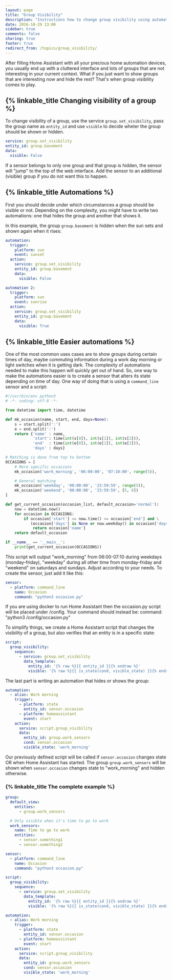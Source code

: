 ```yaml
---
layout: page
title: "Group Visibility"
description: "Instructions how to change group visibility using automations."
date: 2016-10-29 13:00
sidebar: true
comments: false
sharing: true
footer: true
redirect_from: /topics/group_visibility/
---
```


After filling Home Assistant with all your precious home automation devices, you usually end up with a cluttered interface and lots of groups that are not interesting in your current context. What if you just want to show groups that are interesting _now_ and hide the rest? That's when group visibility comes to play.

## {% linkable_title Changing visibility of a group %}

To change visibility of a group, use the service `group.set_visibility`, pass the group name as `entity_id` and use `visible` to decide wheter the group should be shown or hidden.

```yaml
service: group.set_visibility
entity_id: group.basement
data:
  visible: False
```

<p class='note'>
If a sensor belongs to only one group and that group is hidden, the sensor will "jump" to the top of the web interface. Add the sensor to an additional (visible) group if you do not want this to happen.
</p>

## {% linkable_title Automations %}

First you should decide under which circumstances a group should be visible or not. Depending on the complexity, you might have to write two automations: one that hides the group and another that shows it.

In this example, the group `group.basement` is hidden when the sun sets and shown again when it rises:

```yaml
automation:
  trigger:
    platform: sun
    event: sunset
  action:
    service: group.set_visibility
    entity_id: group.basement
    data:
      visible: False

automation 2:
  trigger:
    platform: sun
    event: sunrise
  action:
    service: group.set_visibility
    entity_id: group.basement
    data:
      visible: True
```

## {% linkable_title Easier automations %}

One of the most common uses cases are to show groups during certain times of day, maybe commuting information during a work day morning or light switches when it is getting dark. The complexity of automations needed to make this happen will quickly get out of hand. So, one way to make the automations easier is to create a sensor that alters its state depending on time of day. One way of doing that is using a `command_line` sensor and a script:

```python
#!/usr/bin/env python3
# -*- coding: utf-8 -*-

from datetime import time, datetime

def mk_occasion(name, start, end, days=None):
    s = start.split(':')
    e = end.split(':')
    return {'name' : name,
            'start': time(int(s[0]), int(s[1]), int(s[2])),
            'end'  : time(int(e[0]), int(e[1]), int(e[2])),
            'days' : days}

# Matching is done from top to bottom
OCCASIONS = [
    # More specific occasions
    mk_occasion('work_morning', '06:00:00', '07:10:00', range(5)),

    # General matching
    mk_occasion('weekday', '00:00:00', '23:59:59', range(5)),
    mk_occasion('weekend', '00:00:00', '23:59:59', [5, 6])
]

def get_current_occasion(occasion_list, default_occasion='normal'):
    now = datetime.now()
    for occasion in OCCASIONS:
        if occasion['start'] <= now.time() <= occasion['end'] and \
           (occasion['days'] is None or now.weekday() in occasion['days']):
            return occasion['name']
    return default_occasion

if __name__ == '__main__':
    print(get_current_occasion(OCCASIONS))
```

This script will output "work_morning" from 06:00-07:10 during weekdays (monday-friday), "weekday" during all other time from monday-friday and "weekend" on saturdays and sundays. Adjust according to your needs. To create the sensor, just add it like this:

```yaml
sensor:
  - platform: command_line
    name: Occasion
    command: "python3 occasion.py"
```
<p class='note'>
If you are using docker to run Home Assistant then the occasion.py script will be placed under /config. Your command should instead be: command: "python3 /config/occasion.py"
</p>


To simplify things, we create a Home Assistant script that changes the visibility of a group, but also verifies that an entity is in a specific state:

```yaml
script:
  group_visibility:
    sequence:
      - service: group.set_visibility
        data_template:
          entity_id: '{% raw %}{{ entity_id }}{% endraw %}'
          visible: '{% raw %}{{ is_state(cond, visible_state) }}{% endraw %}'
```

The last part is writing an automation that hides or shows the group:

```yaml
automation:
  - alias: Work morning
    trigger:
      - platform: state
        entity_id: sensor.occasion
      - platform: homeassistant
        event: start
    action:
      service: script.group_visibility
      data:
        entity_id: group.work_sensors
        cond: sensor.occasion
        visible_state: 'work_morning'
```

Our previously defined script will be called if `sensor.occasion` changes state OR when Home Assistant has started. The group `group.work_sensors` will be shown when `sensor.occasion` changes state to "work_morning" and hidden otherwise.

### {% linkable_title The complete example %}

```yaml
group:
  default_view:
    entities:
      - group.work_sensors

  # Only visible when it's time to go to work
  work_sensors:
    name: Time to go to work
    entities:
      - sensor.something1
      - sensor.something2

sensor:
  - platform: command_line
    name: Occasion
    command: "python3 occasion.py"

script:
  group_visibility:
    sequence:
      - service: group.set_visibility
        data_template:
          entity_id: '{% raw %}{{ entity_id }}{% endraw %}'
          visible: '{% raw %}{{ is_state(cond, visible_state) }}{% endraw %}'

automation:
  - alias: Work morning
    trigger:
      - platform: state
        entity_id: sensor.occasion
      - platform: homeassistant
        event: start
    action:
      service: script.group_visibility
      data:
        entity_id: group.work_sensors
        cond: sensor.occasion
        visible_state: 'work_morning'
```
